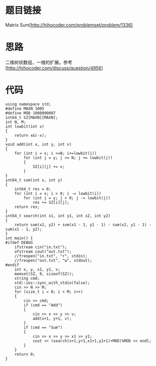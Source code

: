 ﻿# 题目链接
Matrix Sum[http://hihocoder.com/problemset/problem/1336]

# 思路
二维树状数组，一维的扩展。参考[http://hihocoder.com/discuss/question/4956]

# 代码
	using namespace std;
	#define MAXN 1005
	#define MOD 1000000007
	int64_t SZ[MAXN][MAXN];
	int N, M;
	int lowbit(int x)
	{
		return x&(-x);
	}
	void add(int x, int y, int v)
	{
		for (int i = x; i <=N; i+=lowbit(i))
			for (int j = y; j <= N; j += lowbit(j))
			{
				SZ[i][j] += v;
			}
	}
	int64_t sum(int x, int y)
	{
		int64_t res = 0;
		for (int i = x; i > 0; i -= lowbit(i))
			for (int j = y; j > 0; j -= lowbit(j))
				res += SZ[i][j];
		return res;
	}
	int64_t search(int x1, int y1, int x2, int y2)
	{
		return sum(x2, y2) + sum(x1 - 1, y1 - 1) - sum(x2, y1 - 1) - sum(x1 - 1, y2);
	}
	int main() {
	#ifdef DEBUG
		ifstream cin("in.txt");
		ofstream cout("out.txt");
		//freopen("in.txt", "r", stdin);
		//freopen("out.txt", "w", stdout);
	#endif
		int x, y, x1, y1, v;
		memset(SZ, 0, sizeof(SZ));
		string cmd;
		std::ios::sync_with_stdio(false);
		cin >> N >> M;
		for (size_t i = 0; i < M; i++)
		{
			cin >> cmd;
			if (cmd == "Add")
			{
				cin >> x >> y >> v;
				add(x+1, y+1, v);
			}
			if (cmd == "Sum")
			{
				cin >> x >> y >> x1 >> y1;
				cout << (search(x+1,y+1,x1+1,y1+1)+MOD)%MOD << endl;
			}
		}
		return 0;
	}